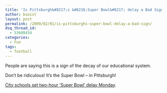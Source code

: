 ```yaml
---
title: 'Is Pittsburgh&#8217;s &#8216;Super Bowl&#8217; delay a Bad Sign?'
author: bsoist
layout: post
permalink: /2009/02/01/is-pittsburghs-super-bowl-delay-a-bad-sign/
dsq_thread_id:
  - 53608434
categories:
  - Fun
tags:
  - football
---
```

People are saying this is a sign of the decay of our educational system.

Don&#8217;t be ridiculous! It&#8217;s the Super Bowl &#8211; in Pittsburgh!

[City schools set two-hour &#8216;Super Bowl&#8217; delay Monday][1].

 [1]: http://www.post-gazette.com/pg/09030/945707-298.stm
